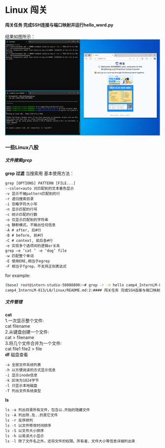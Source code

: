 # Linux 闯关
#### 闯关任务 完成SSH连接与端口映射并运行hello_word.py
结果如图所示：
![](./attachments/image.png)
### 一些Linux八股
##### 文件搜索grep  
**grep 过滤** 当搜索用
基本使用方法：
```
grep [OPTIONS] PATTERN [FILE...]
--color=auto 对匹配到的文本着色显示
-v 显示不被pattern匹配到的行
-r 递归搜索目录
-i 忽略字符大小写
-n 显示匹配的行号
-c 统计匹配的行数
-o 仅显示匹配到的字符串
-q 静默模式，不输出任何信息
-A # after, 后#行
-B # before, 前#行
-C # context, 前后各#行
-e 实现多个选项间的逻辑or关系
grep –e ‘cat ’ -e ‘dog’ file
-w 匹配整个单词
-E 使用ERE,相当于egrep
-F 相当于fgrep，不支持正则表达式
```
for example:
```bash
(base) root@intern-studio-50088800:~# grep -r -n hello camp4_InternLM-813/
camp4_InternLM-813/L0/linux/README.md:2:#### 闯关任务 完成SSH连接与端口映射并运行hello_word.py
```

##### 文件管理
**cat**  
1.一次显示整个文件:  
cat filename  
2.从键盘创建一个文件:  
cat > filename  
3.将几个文件合并为一个文件:  
cat file1 file2 > file  
**df**
磁盘查看  
```
-a 全部文件系统列表
-h 以方便阅读的方式显示信息
-i 显示inode信息
-k 区块为1024字节
-l 只显示本地磁盘
-T 列出文件系统类型
```

**ls**
```
ls -a 列出目录所有文件，包含以.开始的隐藏文件
ls -A 列出除.及..的其它文件
ls -r 反序排列
ls -t 以文件修改时间排序
ls -S 以文件大小排序
ls -h 以易读大小显示
ls -l 除了文件名之外，还将文件的权限、所有者、文件大小等信息详细列出来
```
